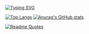 [![Typing SVG](https://readme-typing-svg.herokuapp.com?color=%2336BCF7&lines=AAAAAAAAAAAAAAAAAAAAA)](https://git.io/typing-svg)

[![Top Langs](https://github-readme-stats.vercel.app/api/top-langs/?username=SnrPep&layout=compact)](https://github.com/anuraghazra/github-readme-stats)
[![Anurag's GitHub stats](https://github-readme-stats.vercel.app/api?username=SnrPep)](https://github.com/anuraghazra/github-readme-stats)

[![Readme Quotes](https://quotes-github-readme.vercel.app/api?type=horizontal&theme=light)](https://github.com/piyushsuthar/github-readme-quotes)
